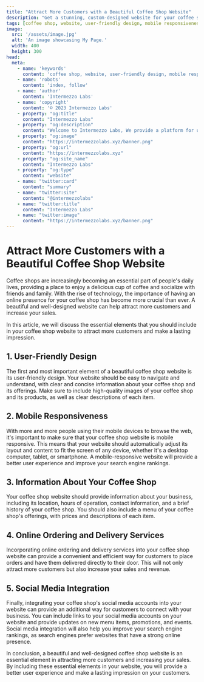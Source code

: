 ```yaml
---
title: "Attract More Customers with a Beautiful Coffee Shop Website"
description: "Get a stunning, custom-designed website for your coffee shop. Drive more traffic and increase sales with our expert development services. Contact us now."
tags: [coffee shop, website, user-friendly design, mobile responsiveness, information, online ordering, delivery services, social media integration]
image:
  src: '/assets/image.jpg'
  alt: 'An image showcasing My Page.'
  width: 400
  height: 300
head:
  meta:
    - name: 'keywords'
      content: 'coffee shop, website, user-friendly design, mobile responsiveness, information, online ordering, delivery services, social media integration'
    - name: 'robots'
      content: 'index, follow'
    - name: 'author'
      content: 'Intermezzo Labs'
    - name: 'copyright'
      content: '© 2023 Intermezzo Labs'
    - property: "og:title"
      content: "Intermezzo Labs"
    - property: "og:description"
      content: "Welcome to Intermezzo Labs, We provide a platform for users to create, manage and trade digital assets. These platforms can be used for a variety of purposes, such as gaming, collectibles, and e-commerce. Intermezzo Labs is for anyone who wants to leverage blockchain technology."
    - property: "og:image"
      content: "https://intermezzolabs.xyz/banner.png"
    - property: "og:url"
      content: "https://intermezzolabs.xyz"
    - property: "og:site_name"
      content: "Intermezzo Labs"
    - property: "og:type"
      content: "website"
    - name: "twitter:card"
      content: "summary"
    - name: "twitter:site"
      content: "@intermezzolabs"
    - name: "twitter:title"
      content: "Intermezzo Labs"
    - name: "twitter:image"
      content: "https://intermezzolabs.xyz/banner.png"
---
```


# Attract More Customers with a Beautiful Coffee Shop Website

Coffee shops are increasingly becoming an essential part of people's daily lives, providing a place to enjoy a delicious cup of coffee and socialize with friends and family. With the rise of technology, the importance of having an online presence for your coffee shop has become more crucial than ever. A beautiful and well-designed website can help attract more customers and increase your sales.

In this article, we will discuss the essential elements that you should include in your coffee shop website to attract more customers and make a lasting impression. 

## 1. User-Friendly Design
The first and most important element of a beautiful coffee shop website is its user-friendly design. Your website should be easy to navigate and understand, with clear and concise information about your coffee shop and its offerings. Make sure to include high-quality images of your coffee shop and its products, as well as clear descriptions of each item.

## 2. Mobile Responsiveness
With more and more people using their mobile devices to browse the web, it's important to make sure that your coffee shop website is mobile responsive. This means that your website should automatically adjust its layout and content to fit the screen of any device, whether it's a desktop computer, tablet, or smartphone. A mobile-responsive website will provide a better user experience and improve your search engine rankings.

## 3. Information About Your Coffee Shop
Your coffee shop website should provide information about your business, including its location, hours of operation, contact information, and a brief history of your coffee shop. You should also include a menu of your coffee shop's offerings, with prices and descriptions of each item. 

## 4. Online Ordering and Delivery Services
Incorporating online ordering and delivery services into your coffee shop website can provide a convenient and efficient way for customers to place orders and have them delivered directly to their door. This will not only attract more customers but also increase your sales and revenue.

## 5. Social Media Integration
Finally, integrating your coffee shop's social media accounts into your website can provide an additional way for customers to connect with your business. You can include links to your social media accounts on your website and provide updates on new menu items, promotions, and events. Social media integration will also help you improve your search engine rankings, as search engines prefer websites that have a strong online presence.

In conclusion, a beautiful and well-designed coffee shop website is an essential element in attracting more customers and increasing your sales. By including these essential elements in your website, you will provide a better user experience and make a lasting impression on your customers.

